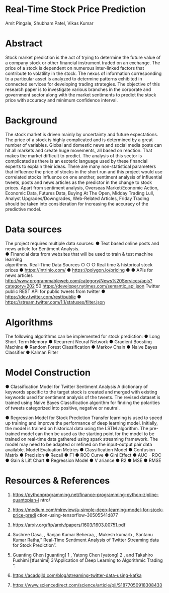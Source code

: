 # Real-Time Stock Price Prediction
Amit Pingale, Shubham Patel, Vikas Kumar
# Abstract
Stock market prediction is the act of trying to determine the future value of a company stock or other financial instrument traded on an exchange. The price of a stock is dependent on numerous inter-linked factors that contribute to volatility in the stock. The nexus of information corresponding to a particular asset is analyzed to determine patterns exhibited in connected services for developing trading strategies. The objective of this research paper is to investigate various branches in the corporate and government sector along with the market sentiments to predict the stock price with accuracy and minimum confidence interval.
# Background
The stock market is driven mainly by uncertainty and future expectations. The price of a stock is highly complicated and is determined by a great number of variables. Global and domestic news and social media posts can hit all markets and create huge movements, all based on reaction. That makes the market difficult to predict. The analysis of this sector is complicated as there is an esoteric language used by these financial experts to explain their ideas. There are many non-statistical parameters that influence the price of stocks in the short run and this project would use correlated stocks influence on one another, sentiment analysis of influential tweets, posts and news articles as the predictor in the change to stock prices. Apart from sentiment analysis, Overseas Market/Economic Action, Economic Data, Futures Data, Buying At The Open, Midday Trading Lull, Analyst Upgrades/Downgrades, Web-Related Articles, Friday Trading should be taken into consideration for increasing the accuracy of the predictive model.
# Data sources
The project requires multiple data sources:
● Text based online posts and news article for Sentiment Analysis. <br>
● Financial data from websites that will be used to train & test machine learning <br>
algorithms.
Real-Time Data Sources
○ ○
○
Real time & historical stock prices
● https://intrinio.com/
● https://polygon.io/pricing
  ● ●
APIs for news articles
http://www.programmableweb.com/category/News%20Services/apis?category=202 50
https://developer.nytimes.com/semantic_api.json
Twitter public REST API for public tweets from twitter
   ● ​https://dev.twitter.com/rest/public
● https://stream.twitter.com/1.1/statuses/filter.json
# Algorithms
The following algorithms can be implemented for stock prediction:
● Long Short-Term Memory
● Recurrent Neural Network
● Gradient Boosting Machine
● Random Forest Classification
● Markov Chain
● Naive Bayes Classifier
● Kalman Filter
# Model Construction
● Classification Model for Twitter Sentiment Analysis
A dictionary of keywords specific to the target stock is created and merged with existing keywords used for sentiment analysis of the tweets. The revised dataset is trained using Naive Bayes Classification algorithm for finding the polarities of tweets categorized into positive, negative or neutral.

 ● Regression Model for Stock Prediction
Transfer learning is used to speed up training and improve the performance of deep learning model. Initially, the model is trained on historical data using the LSTM algorithm. The pre-trained model can then be used as the starting point for the model to be trained on real-time data gathered using spark streaming framework. The model may need to be adapted or refined on the input-output pair data available.
Model Evaluation Metrics
● Classification Model
● Confusion Matrix
● Precision
● Recall
● F1
● ROC Curve
● Gini Effect
● AUC - ROC
● Gain & Lift Chart
● Regression Model
● V ariance
● R2
● MSE
● RMSE
# Resources & References
1. https://pythonprogramming.net/finance-programming-python-zipline-quantopian-i ntro/
2. https://medium.com/mlreview/a-simple-deep-learning-model-for-stock-price-predi ction-using-tensorflow-30505541d877
3. https://arxiv.org/ftp/arxiv/papers/1603/1603.00751.pdf
4. Sushree Dasa, , Ranjan Kumar Beheraa, , Mukesh kumarb , Santanu Kumar
Ratha,” Real-Time Sentiment Analysis of Twitter Streaming data for Stock Prediction”.
     
5. Guanting Chen [guanting] 1 , Yatong Chen [yatong] 2 , and Takahiro Fushimi [tfushimi] 3”Application of Deep Learning to Algorithmic Trading​”.
6. https://acadgild.com/blog/streaming-twitter-data-using-kafka
7. https://www.sciencedirect.com/science/article/pii/S1877050918308433
